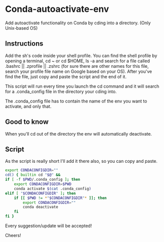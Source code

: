 # Conda-autoactivate-env
Add autoactivate functionality on Conda by cding into a directory. (Only Unix-based OS)


## Instructions

Add the sh's code inside your shell profile. You can find the shell profile by opening a terminal, cd ~ or cd $HOME, ls -a and search for a file called .bashrc || .zprofile || .zshrc (for sure there are other names for this file, search your profile file name on Google based on your OS).
After you've find the file, just copy and paste the script and the end of it.

This script will run every time you launch the cd command and it will search for a .conda_config file in the directory your cding into.

The .conda_config file has to contain the name of the env you want to activate, and only that.

## Good to know

When you'll cd out of the directory the env will automatically deactivate.

## Script

As the script is really short I'll add it there also, so you can copy and paste.

```bash
export CONDACONFIGDIR=""
cd() { builtin cd "$@" && 
if [ -f $PWD/.conda_config ]; then
    export CONDACONFIGDIR=$PWD
    conda activate $(cat .conda_config)
elif [ "$CONDACONFIGDIR" ]; then
    if [[ $PWD != *"$CONDACONFIGDIR"* ]]; then
        export CONDACONFIGDIR=""
        conda deactivate
    fi
fi }
```

Every suggestion/update will be accepted!

Cheers!

